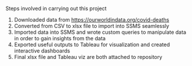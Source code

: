Steps involved in carrying out this project
1. Downloaded data from https://ourworldindata.org/covid-deaths
2. Converted from CSV to xlsx file to import into SSMS seamlessly
3. Imported data into SSMS and wrote custom queries to manipulate data in order to gain insights from the data
4. Exported useful outputs to Tableau for visualization and created interactive dashboards
5. Final xlsx file and Tableau viz are both attached to repository 
